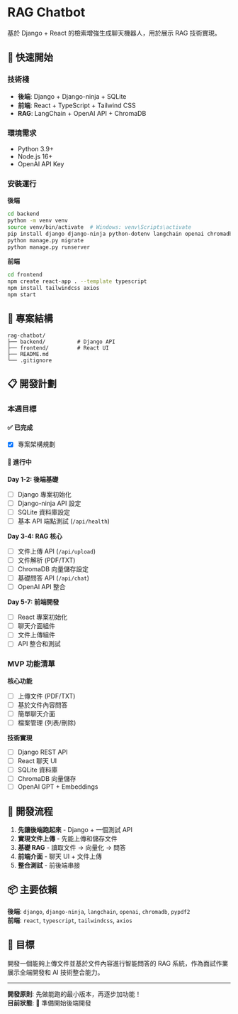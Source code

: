 # RAG Chatbot

基於 Django + React 的檢索增強生成聊天機器人，用於展示 RAG 技術實現。

## 🚀 快速開始

### 技術棧
- **後端**: Django + Django-ninja + SQLite
- **前端**: React + TypeScript + Tailwind CSS  
- **RAG**: LangChain + OpenAI API + ChromaDB

### 環境需求
- Python 3.9+
- Node.js 16+
- OpenAI API Key

### 安裝運行

**後端**
```bash
cd backend
python -m venv venv
source venv/bin/activate  # Windows: venv\Scripts\activate
pip install django django-ninja python-dotenv langchain openai chromadb pypdf2
python manage.py migrate
python manage.py runserver
```

**前端**
```bash
cd frontend
npm create react-app . --template typescript
npm install tailwindcss axios
npm start
```

## 📁 專案結構

```
rag-chatbot/
├── backend/          # Django API
├── frontend/         # React UI
├── README.md
└── .gitignore
```

## 📋 開發計劃

### 本週目標

#### ✅ 已完成
- [x] 專案架構規劃

#### 🚧 進行中

**Day 1-2: 後端基礎**
- [ ] Django 專案初始化
- [ ] Django-ninja API 設定
- [ ] SQLite 資料庫設定
- [ ] 基本 API 端點測試 (`/api/health`)

**Day 3-4: RAG 核心**
- [ ] 文件上傳 API (`/api/upload`)
- [ ] 文件解析 (PDF/TXT)
- [ ] ChromaDB 向量儲存設定
- [ ] 基礎問答 API (`/api/chat`)
- [ ] OpenAI API 整合

**Day 5-7: 前端開發**
- [ ] React 專案初始化
- [ ] 聊天介面組件
- [ ] 文件上傳組件
- [ ] API 整合和測試

### MVP 功能清單

**核心功能**
- [ ] 上傳文件 (PDF/TXT)
- [ ] 基於文件內容問答
- [ ] 簡單聊天介面
- [ ] 檔案管理 (列表/刪除)

**技術實現**
- [ ] Django REST API
- [ ] React 聊天 UI
- [ ] SQLite 資料庫
- [ ] ChromaDB 向量儲存
- [ ] OpenAI GPT + Embeddings

## 🔄 開發流程

1. **先讓後端跑起來** - Django + 一個測試 API
2. **實現文件上傳** - 先能上傳和儲存文件
3. **基礎 RAG** - 讀取文件 → 向量化 → 問答
4. **前端介面** - 聊天 UI + 文件上傳
5. **整合測試** - 前後端串接

## 📦 主要依賴

**後端**: `django`, `django-ninja`, `langchain`, `openai`, `chromadb`, `pypdf2`  
**前端**: `react`, `typescript`, `tailwindcss`, `axios`

## 🎯 目標

開發一個能夠上傳文件並基於文件內容進行智能問答的 RAG 系統，作為面試作業展示全端開發和 AI 技術整合能力。

---

**開發原則**: 先做能跑的最小版本，再逐步加功能！  
**目前狀態**: 🚧 準備開始後端開發